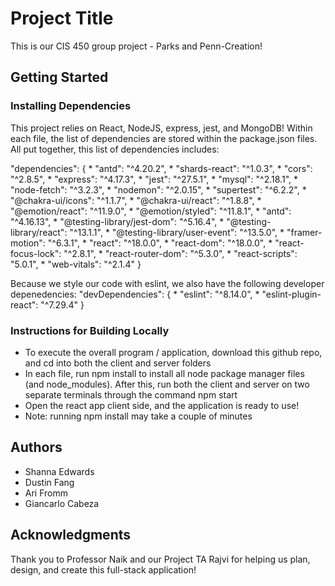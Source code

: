 # Project Title

This is our CIS 450 group project - Parks and Penn-Creation!

## Getting Started

### Installing Dependencies

This project relies on React, NodeJS, express, jest, and MongoDB! Within each file, the list of dependencies are stored within the package.json files. All put together, this list of dependencies includes:

"dependencies": {
    * "antd": "^4.20.2",
    * "shards-react": "^1.0.3",
    * "cors": "^2.8.5",
    * "express": "^4.17.3",
    * "jest": "^27.5.1",
    * "mysql": "^2.18.1",
    * "node-fetch": "^3.2.3",
    * "nodemon": "^2.0.15",
    * "supertest": "^6.2.2",
    * "@chakra-ui/icons": "^1.1.7",
    * "@chakra-ui/react": "^1.8.8",
    * "@emotion/react": "^11.9.0",
    * "@emotion/styled": "^11.8.1",
    * "antd": "^4.16.13",
    * "@testing-library/jest-dom": "^5.16.4",
    * "@testing-library/react": "^13.1.1",
    * "@testing-library/user-event": "^13.5.0",
    * "framer-motion": "^6.3.1",
    * "react": "^18.0.0",
    * "react-dom": "^18.0.0",
    * "react-focus-lock": "^2.8.1",
    * "react-router-dom": "^5.3.0",
    * "react-scripts": "5.0.1",
    * "web-vitals": "^2.1.4"
  }
  
  Because we style our code with eslint, we also have the following developer depenedencies:
  "devDependencies": {
    * "eslint": "^8.14.0",
    * "eslint-plugin-react": "^7.29.4"
  }

### Instructions for Building Locally

* To execute the overall program / application, download this github repo, and cd into both the client and server folders
* In each file, run npm install to install all node package manager files (and node_modules). After this, run both the client and server on two separate terminals through the command npm start
* Open the react app client side, and the application is ready to use!
* Note: running npm install may take a couple of minutes

## Authors

- Shanna Edwards
- Dustin Fang
- Ari Fromm
- Giancarlo Cabeza

## Acknowledgments

Thank you to Professor Naik and our Project TA Rajvi for helping us plan, design, and create this full-stack application!
